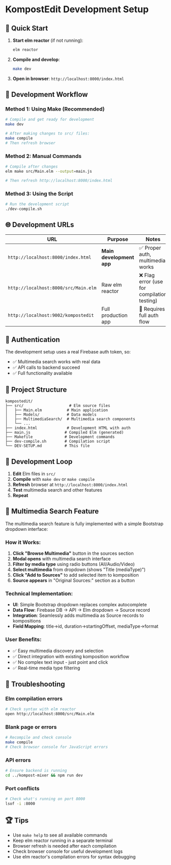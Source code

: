 # KompostEdit Development Setup

## 🚀 Quick Start

1. **Start elm reactor** (if not running):
   ```bash
   elm reactor
   ```

2. **Compile and develop**:
   ```bash
   make dev
   ```

3. **Open in browser**: `http://localhost:8000/index.html`

## 🔧 Development Workflow

### Method 1: Using Make (Recommended)
```bash
# Compile and get ready for development
make dev

# After making changes to src/ files:
make compile
# Then refresh browser
```

### Method 2: Manual Commands
```bash
# Compile after changes
elm make src/Main.elm --output=main.js

# Then refresh http://localhost:8000/index.html
```

### Method 3: Using the Script
```bash
# Run the development script
./dev-compile.sh
```

## 🌐 Development URLs

| URL | Purpose | Notes |
|-----|---------|-------|
| `http://localhost:8000/index.html` | **Main development app** | ✅ Proper auth, multimedia works |
| `http://localhost:8000/src/Main.elm` | Raw elm reactor | ❌ Flag error (use for compilation testing) |
| `http://localhost:9002/kompostedit` | Full production app | 🔐 Requires full auth flow |

## 🔑 Authentication

The development setup uses a real Firebase auth token, so:
- ✅ Multimedia search works with real data
- ✅ API calls to backend succeed
- ✅ Full functionality available

## 📁 Project Structure

```
kompostedit/
├── src/                    # Elm source files
│   ├── Main.elm           # Main application
│   ├── Models/            # Data models
│   ├── MultimediaSearch/  # Multimedia search components
│   └── ...
├── index.html             # Development HTML with auth
├── main.js               # Compiled Elm (generated)
├── Makefile              # Development commands
├── dev-compile.sh        # Compilation script
└── DEV-SETUP.md          # This file
```

## 🔄 Development Loop

1. **Edit** Elm files in `src/`
2. **Compile** with `make dev` or `make compile`
3. **Refresh** browser at `http://localhost:8000/index.html`
4. **Test** multimedia search and other features
5. **Repeat**

## 🎵 Multimedia Search Feature

The multimedia search feature is fully implemented with a simple Bootstrap dropdown interface:

### **How it Works:**
1. **Click "Browse Multimedia"** button in the sources section
2. **Modal opens** with multimedia search interface
3. **Filter by media type** using radio buttons (All/Audio/Video)
4. **Select multimedia** from dropdown (shows "Title (mediaType)")
5. **Click "Add to Sources"** to add selected item to komposition
6. **Source appears** in "Original Sources:" section as a button

### **Technical Implementation:**
- **UI**: Simple Bootstrap dropdown replaces complex autocomplete
- **Data Flow**: Firebase DB → API → Elm dropdown → Source record
- **Integration**: Seamlessly adds multimedia as Source records to kompositions
- **Field Mapping**: title→id, duration→startingOffset, mediaType→format

### **User Benefits:**
- ✅ Easy multimedia discovery and selection
- ✅ Direct integration with existing komposition workflow  
- ✅ No complex text input - just point and click
- ✅ Real-time media type filtering

## 🐛 Troubleshooting

### Elm compilation errors
```bash
# Check syntax with elm reactor
open http://localhost:8000/src/Main.elm
```

### Blank page or errors
```bash
# Recompile and check console
make compile
# Check browser console for JavaScript errors
```

### API errors
```bash
# Ensure backend is running
cd ../kompost-mixer && npm run dev
```

### Port conflicts
```bash
# Check what's running on port 8000
lsof -i :8000
```

## 🏆 Tips

- Use `make help` to see all available commands
- Keep elm reactor running in a separate terminal
- Browser refresh is needed after each compilation
- Check browser console for useful development logs
- Use elm reactor's compilation errors for syntax debugging